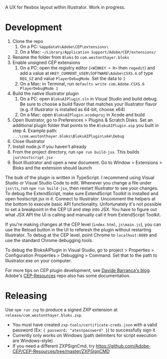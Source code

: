 A UX for flexbox layout within Illustrator. Work in progress.

# Development

1. Clone the repo
    1. On a PC: `%appdata%\Adobe\CEP\extensions\`
    2. On a Mac: `~/Library/Application Support/Adobe/CEP/extensions/`
2. Rename the folder from `Bloks` to `com.westonthayer.bloks`
3. Enable unsigned CEP extensions
    1. On a PC: open the registry editor (`<WINKEY + R>` then `regedit`) and add a value at `HKEY_CURRENT_USER\SOFTWARE\Adobe\CSXS.6` of type `REG_SZ` and value `PlayerDebugMode`. Set the data to `1`
    2. On a Mac: in Terminal, run `defaults write com.Adobe.CSXS.6 PlayerDebugMode 1`
4. Build the native Illustrator plugin
    1. On a PC: open `BloksAIPlugin.sln` in Visual Studio and build debug. Be sure to choose a build flavor that matches your Illustrator flavor (e.g. if Illustrator is installed as 64-bit, choose x64)
    2. On a Mac: open `BloksAIPlugin.xcodeproj` in Xcode and build
5. Open Illustrator, go to Preferences > Plugins & Scratch Disks. Set an additional plugin folder that points to the `BloksAIPlugin.aip` you built in step 4. Example path: `...\com.westonthayer.bloks\BloksAIPlugin\x64\Debug`
6. Close Illustrator
7. Install node.js if you haven't already
8. From the project directory, run `npm run build-jsx`. This builds `jsx\hostscript.jsx`
9. Boot Illustrator and open a new document. Go to Window > Extensions > Bloks and the extension should launch

The bulk of the plugin is written in TypeScript. I recommend using Visual Studio or Visual Studio Code to edit. Whenever you change a file under `jsx\ts`, run `npm run build-jsx`, then restart Illustrator to see your changes. To debug the ExtendScript, make sure ExtendScript Toolkit is installed and open hostscript.jsx in it. Connect to Illustrator. Uncomment the helpers at the bottom to execute basic API functionality. Unfortunately it's not possible to set a breakpoint in the CEP UI and step into JSX. You have to figure out what JSX API the UI is calling and manually call it from ExtendScript Toolkit.

If you're making changes at the CEP level (`index.html`, `js\main.js`), you can use the Reload button in the UI to referesh the plugin without restarting Illustrator. To debug at the CEP level, point Chrome to `localhost:8089` and use the standard Chrome debugging tools.

To debug the BloksAIPlugin in Visual Studio, go to project > Properties > Configuration Properties > Debugging > Command. Set that to the path to Illustrator.exe on your computer.

For more tips on CEP plugin development, see [Davide Barranca's blog](http://www.davidebarranca.com/). Adobe's [CEP-Resources](https://github.com/Adobe-CEP/CEP-Resources) repo also has some documentation.

# Releasing

Use `npm run zxp` to produce a signed ZXP extension at `release/com.westonthayer.bloks.zxp`.

* You must have created `zxp-tools/certificate-creds.json` with a valid password (Ex: `{ password: "atestpassword" }`) to successfully sign it
* Currently only works on Windows (path delimiters for script execution are Windows-style)
* If you need a different ZXPSignCmd, try https://github.com/Adobe-CEP/CEP-Resources/tree/master/ZXPSignCMD
